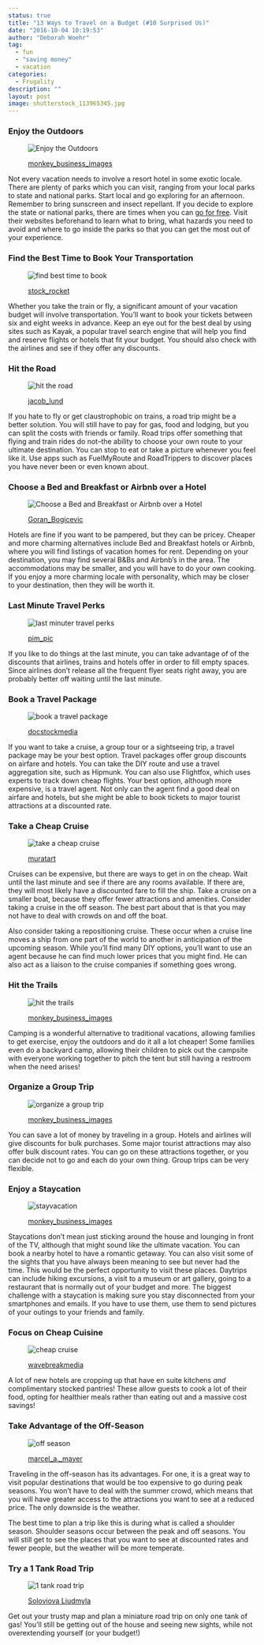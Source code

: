 ```yaml
---
status: true
title: "13 Ways to Travel on a Budget (#10 Surprised Us)"
date: "2016-10-04 10:19:53"
author: "Deborah Woehr"
tag:
  - fun
  - "saving money"
  - vacation
categories:
  - Frugality
description: ""
layout: post
image: shutterstock_113965345.jpg
---
```


### Enjoy the Outdoors

<figure aria-describedby="caption-attachment-4156" class="wp-caption alignnone" id="attachment_4156" style="width: 700px">

![Enjoy the Outdoors](/posts/shutterstock_180890453.jpg)<figcaption class="wp-caption-text" id="caption-attachment-4156">[monkey_business_images](https://www.shutterstock.com/pic-180890453/stock-photo-rear-view-of-romantic-couple-walking-through-autumn-woodland.html)</figcaption></figure>

Not every vacation needs to involve a resort hotel in some exotic locale. There are plenty of parks which you can visit, ranging from your local parks to state and national parks. Start local and go exploring for an afternoon. Remember to bring sunscreen and insect repellant. If you decide to explore the state or national parks, there are times when you can [go for free](https://lifehacker.com/all-the-days-in-2016-you-can-get-into-national-parks-fo-1752826960). Visit their websites beforehand to learn what to bring, what hazards you need to avoid and where to go inside the parks so that you can get the most out of your experience.

### Find the Best Time to Book Your Transportation

<figure aria-describedby="caption-attachment-4157" class="wp-caption alignnone" id="attachment_4157" style="width: 700px">

![find best time to book](/posts/shutterstock_337016648.jpg)<figcaption class="wp-caption-text" id="caption-attachment-4157">[stock_rocket](https://www.shutterstock.com/pic-337016648/stock-photo-online-payment.html)</figcaption></figure>

Whether you take the train or fly, a significant amount of your vacation budget will involve transportation. You’ll want to book your tickets between six and eight weeks in advance. Keep an eye out for the best deal by using sites such as Kayak, a popular travel search engine that will help you find and reserve flights or hotels that fit your budget. You should also check with the airlines and see if they offer any discounts.

### Hit the Road

<figure aria-describedby="caption-attachment-4158" class="wp-caption alignnone" id="attachment_4158" style="width: 700px">

![hit the road](/posts/shutterstock_394099399.jpg)<figcaption class="wp-caption-text" id="caption-attachment-4158">[jacob_lund](https://www.shutterstock.com/pic-394099399/stock-photo-happy-young-couple-with-a-map-in-the-car-smiling-man-and-woman-using-map-on-roadtrip.html)</figcaption></figure>

If you hate to fly or get claustrophobic on trains, a road trip might be a better solution. You will still have to pay for gas, food and lodging, but you can split the costs with friends or family. Road trips offer something that flying and train rides do not–the ability to choose your own route to your ultimate destination. You can stop to eat or take a picture whenever you feel like it. Use apps such as FuelMyRoute and RoadTrippers to discover places you have never been or even known about.

### Choose a Bed and Breakfast or Airbnb over a Hotel

<figure aria-describedby="caption-attachment-4159" class="wp-caption alignnone" id="attachment_4159" style="width: 700px">

![Choose a Bed and Breakfast or Airbnb over a Hotel](/posts/shutterstock_407858398.jpg)<figcaption class="wp-caption-text" id="caption-attachment-4159">[Goran_Bogicevic](https://www.shutterstock.com/pic-407858398/stock-photo-young-couple-having-a-breakfast-in-the-bed.html)</figcaption></figure>

Hotels are fine if you want to be pampered, but they can be pricey. Cheaper and more charming alternatives include Bed and Breakfast hotels or Airbnb, where you will find listings of vacation homes for rent. Depending on your destination, you may find several B&amp;Bs and Airbnb’s in the area. The accommodations may be smaller, and you will have to do your own cooking. If you enjoy a more charming locale with personality, which may be closer to your destination, then they will be worth it.

### Last Minute Travel Perks

<figure aria-describedby="caption-attachment-4160" class="wp-caption alignnone" id="attachment_4160" style="width: 700px">

![last minuter travel perks](/posts/shutterstock_384282592.jpg)<figcaption class="wp-caption-text" id="caption-attachment-4160">[pim_pic](https://www.shutterstock.com/pic-384282592/stock-photo-last-minute-to-count-down-for-travel-metaphor-by-old-retro-clock-on-sand-beach-abstract-background.html)</figcaption></figure>

If you like to do things at the last minute, you can take advantage of of the discounts that airlines, trains and hotels offer in order to fill empty spaces. Since airlines don’t release all the frequent flyer seats right away, you are probably better off waiting until the last minute.

### Book a Travel Package

<figure aria-describedby="caption-attachment-4161" class="wp-caption alignnone" id="attachment_4161" style="width: 700px">

![book a travel package](/posts/shutterstock_153811475.jpg)<figcaption class="wp-caption-text" id="caption-attachment-4161">[docstockmedia](https://www.shutterstock.com/pic-153811475/stock-photo-all-inclusive.html)</figcaption></figure>

If you want to take a cruise, a group tour or a sightseeing trip, a travel package may be your best option. Travel packages offer group discounts on airfare and hotels. You can take the DIY route and use a travel aggregation site, such as Hipmunk. You can also use Flightfox, which uses experts to track down cheap flights. Your best option, although more expensive, is a travel agent. Not only can the agent find a good deal on airfare and hotels, but she might be able to book tickets to major tourist attractions at a discounted rate.

### Take a Cheap Cruise

<figure aria-describedby="caption-attachment-4162" class="wp-caption alignnone" id="attachment_4162" style="width: 700px">

![take a cheap cruise](/posts/shutterstock_281050655.jpg)<figcaption class="wp-caption-text" id="caption-attachment-4162">[muratart](https://www.shutterstock.com/pic-281050655/stock-photo--beautiful-white-giant-luxury-cruise-ship-on-stay-at-alanya-harbor.html)

</figcaption></figure>

Cruises can be expensive, but there are ways to get in on the cheap. Wait until the last minute and see if there are any rooms available. If there are, they will most likely have a discounted fare to fill the ship. Take a cruise on a smaller boat, because they offer fewer attractions and amenities. Consider taking a cruise in the off season. The best part about that is that you may not have to deal with crowds on and off the boat.

Also consider taking a repositioning cruise. These occur when a cruise line moves a ship from one part of the world to another in anticipation of the upcoming season. While you’ll find many DIY options, you’ll want to use an agent because he can find much lower prices that you might find. He can also act as a liaison to the cruise companies if something goes wrong.

### Hit the Trails

<figure aria-describedby="caption-attachment-4163" class="wp-caption alignnone" id="attachment_4163" style="width: 700px">

![hit the trails](/posts/shutterstock_181239326.jpg)<figcaption class="wp-caption-text" id="caption-attachment-4163">[monkey_business_images](https://www.shutterstock.com/pic-181239326)</figcaption></figure>

Camping is a wonderful alternative to traditional vacations, allowing families to get exercise, enjoy the outdoors and do it all a lot cheaper! Some families even do a backyard camp, allowing their children to pick out the campsite with everyone working together to pitch the tent but still having a restroom when the need arises!

### Organize a Group Trip

<figure aria-describedby="caption-attachment-4164" class="wp-caption alignnone" id="attachment_4164" style="width: 700px">

![organize a group trip](/posts/shutterstock_275504699.jpg)<figcaption class="wp-caption-text" id="caption-attachment-4164">[monkey_business_images](https://www.shutterstock.com/pic-275504699/stock-photo-group-of-friends-on-walk-balancing-on-tree-trunk-in-forest.html)</figcaption></figure>

You can save a lot of money by traveling in a group. Hotels and airlines will give discounts for bulk purchases. Some major tourist attractions may also offer bulk discount rates. You can go on these attractions together, or you can decide not to go and each do your own thing. Group trips can be very flexible.

### Enjoy a Staycation

<figure aria-describedby="caption-attachment-4165" class="wp-caption alignnone" id="attachment_4165" style="width: 700px">

![stayvacation](/posts/shutterstock_113965345.jpg)<figcaption class="wp-caption-text" id="caption-attachment-4165">[monkey_business_images](https://www.shutterstock.com/pic-113965345/stock-photo-family-lying-upside-down-on-sofa-with-daughter.html)</figcaption></figure>

Staycations don’t mean just sticking around the house and lounging in front of the TV, although that might sound like the ultimate vacation. You can book a nearby hotel to have a romantic getaway. You can also visit some of the sights that you have always been meaning to see but never had the time. This would be the perfect opportunity to visit these places. Daytrips can include hiking excursions, a visit to a museum or art gallery, going to a restaurant that is normally out of your budget and more. The biggest challenge with a staycation is making sure you stay disconnected from your smartphones and emails. If you have to use them, use them to send pictures of your outings to your friends and family.

### Focus on Cheap Cuisine

<figure aria-describedby="caption-attachment-4166" class="wp-caption alignnone" id="attachment_4166" style="width: 700px">

![cheap cruise](/posts/shutterstock_71230279.jpg)<figcaption class="wp-caption-text" id="caption-attachment-4166">[wavebreakmedia](https://www.shutterstock.com/pic-71230279)</figcaption></figure>

A lot of new hotels are cropping up that have en suite kitchens _and_ complimentary stocked pantries! These allow guests to cook a lot of their food, opting for healthier meals rather than eating out and a massive cost savings!

### Take Advantage of the Off-Season

<figure aria-describedby="caption-attachment-4167" class="wp-caption alignnone" id="attachment_4167" style="width: 700px">

![off season](/posts/shutterstock_47218873.jpg)<figcaption class="wp-caption-text" id="caption-attachment-4167">[marcel_a.\_mayer](https://www.shutterstock.com/pic-47218873/stock-photo-winter-beach.html)</figcaption></figure>

Traveling in the off-season has its advantages. For one, it is a great way to visit popular destinations that would be too expensive to go during peak seasons. You won’t have to deal with the summer crowd, which means that you will have greater access to the attractions you want to see at a reduced price. The only downside is the weather.

The best time to plan a trip like this is during what is called a shoulder season. Shoulder seasons occur between the peak and off seasons. You will still get to see the places that you want to see at discounted rates and fewer people, but the weather will be more temperate.

### Try a 1 Tank Road Trip

<figure aria-describedby="caption-attachment-4168" class="wp-caption alignnone" id="attachment_4168" style="width: 700px">

![1 tank road trip](/posts/shutterstock_269260949.jpg)<figcaption class="wp-caption-text" id="caption-attachment-4168">[Soloviova Liudmyla](https://www.shutterstock.com/pic-269260949)</figcaption></figure>

Get out your trusty map and plan a miniature road trip on only one tank of gas! You’ll still be getting out of the house and seeing new sights, while not overextending yourself (or your budget!)
